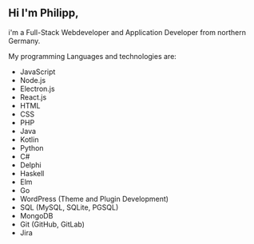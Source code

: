 ## Hi I'm Philipp,
i'm a Full-Stack Webdeveloper and Application Developer from northern Germany.

My programming Languages and technologies are:
- JavaScript
- Node.js
- Electron.js
- React.js
- HTML
- CSS
- PHP
- Java
- Kotlin
- Python
- C#
- Delphi
- Haskell
- Elm
- Go
- WordPress (Theme and Plugin Development)
- SQL (MySQL, SQLite, PGSQL)
- MongoDB
- Git (GitHub, GitLab)
- Jira
